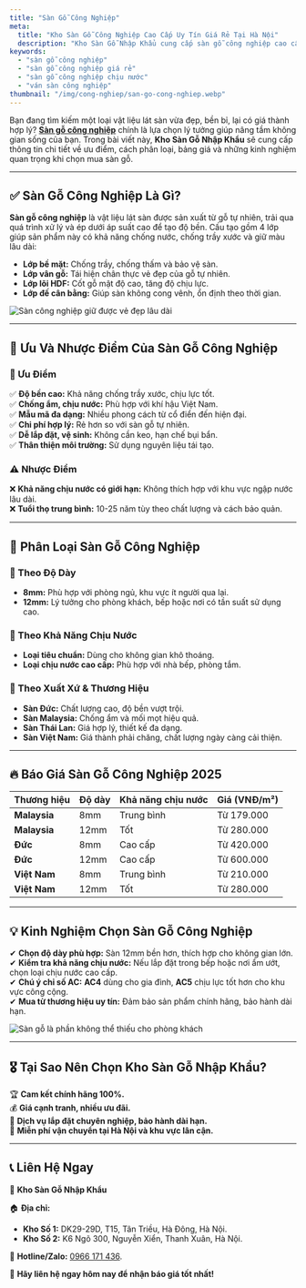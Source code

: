 ```yaml
---
title: "Sàn Gỗ Công Nghiệp"
meta:
  title: "Kho Sàn Gỗ Công Nghiệp Cao Cấp Uy Tín Giá Rẻ Tại Hà Nội"
  description: "Kho Sàn Gỗ Nhập Khẩu cung cấp sàn gỗ công nghiệp cao cấp, chính hãng, giá rẻ tại Hà Nội. Tìm hiểu ưu nhược điểm, phân loại, báo giá và kinh nghiệm chọn sàn gỗ phù hợp."
keywords:
  - "sàn gỗ công nghiệp"
  - "sàn gỗ công nghiệp giá rẻ"
  - "sàn gỗ công nghiệp chịu nước"
  - "ván sàn công nghiệp"
thumbnail: "/img/cong-nghiep/san-go-cong-nghiep.webp"
---
```


Bạn đang tìm kiếm một loại vật liệu lát sàn vừa đẹp, bền bỉ, lại có giá thành hợp lý? [**Sàn gỗ công nghiệp**](/san-go-cong-nghiep/) chính là lựa chọn lý tưởng giúp nâng tầm không gian sống của bạn. Trong bài viết này, **Kho Sàn Gỗ Nhập Khẩu** sẽ cung cấp thông tin chi tiết về ưu điểm, cách phân loại, bảng giá và những kinh nghiệm quan trọng khi chọn mua sàn gỗ.

---

## ✅ Sàn Gỗ Công Nghiệp Là Gì?

**Sàn gỗ công nghiệp** là vật liệu lát sàn được sản xuất từ gỗ tự nhiên, trải qua quá trình xử lý và ép dưới áp suất cao để tạo độ bền. Cấu tạo gồm 4 lớp giúp sản phẩm này có khả năng chống nước, chống trầy xước và giữ màu lâu dài:

- **Lớp bề mặt:** Chống trầy, chống thấm và bảo vệ sàn.
- **Lớp vân gỗ:** Tái hiện chân thực vẻ đẹp của gỗ tự nhiên.
- **Lớp lõi HDF:** Cốt gỗ mật độ cao, tăng độ chịu lực.
- **Lớp đế cân bằng:** Giúp sàn không cong vênh, ổn định theo thời gian.

![Sàn công nghiệp giữ được vẻ đẹp lâu dài](/img/cong-nghiep/san-cong-nghiep-khong-bi-bac-mau.webp "Sàn công nghiệp giữ được vẻ đẹp lâu dài")

---

## 🎯 Ưu Và Nhược Điểm Của Sàn Gỗ Công Nghiệp

### 🌟 Ưu Điểm

✅ **Độ bền cao:** Khả năng chống trầy xước, chịu lực tốt.  
✅ **Chống ẩm, chịu nước:** Phù hợp với khí hậu Việt Nam.  
✅ **Mẫu mã đa dạng:** Nhiều phong cách từ cổ điển đến hiện đại.  
✅ **Chi phí hợp lý:** Rẻ hơn so với sàn gỗ tự nhiên.  
✅ **Dễ lắp đặt, vệ sinh:** Không cần keo, hạn chế bụi bẩn.  
✅ **Thân thiện môi trường:** Sử dụng nguyên liệu tái tạo.  

### ⚠️ Nhược Điểm

❌ **Khả năng chịu nước có giới hạn:** Không thích hợp với khu vực ngập nước lâu dài.  
❌ **Tuổi thọ trung bình:** 10-25 năm tùy theo chất lượng và cách bảo quản.  

---

## 📌 Phân Loại Sàn Gỗ Công Nghiệp

### 🔹 Theo Độ Dày

- **8mm:** Phù hợp với phòng ngủ, khu vực ít người qua lại.  
- **12mm:** Lý tưởng cho phòng khách, bếp hoặc nơi có tần suất sử dụng cao.  

### 🔹 Theo Khả Năng Chịu Nước

- **Loại tiêu chuẩn:** Dùng cho không gian khô thoáng.  
- **Loại chịu nước cao cấp:** Phù hợp với nhà bếp, phòng tắm.  

### 🔹 Theo Xuất Xứ & Thương Hiệu

- **Sàn Đức:** Chất lượng cao, độ bền vượt trội.  
- **Sàn Malaysia:** Chống ẩm và mối mọt hiệu quả.  
- **Sàn Thái Lan:** Giá hợp lý, thiết kế đa dạng.  
- **Sàn Việt Nam:** Giá thành phải chăng, chất lượng ngày càng cải thiện.  

---

## 🔥 Báo Giá Sàn Gỗ Công Nghiệp 2025

| Thương hiệu   | Độ dày | Khả năng chịu nước | Giá (VNĐ/m²) |
|--------------|--------|--------------------|--------------|
| **Malaysia** | 8mm    | Trung bình         | Từ 179.000   |
| **Malaysia** | 12mm   | Tốt                | Từ 280.000   |
| **Đức**      | 8mm    | Cao cấp            | Từ 420.000   |
| **Đức**      | 12mm   | Cao cấp            | Từ 600.000   |
| **Việt Nam** | 8mm    | Trung bình         | Từ 210.000   |
| **Việt Nam** | 12mm   | Tốt                | Từ 280.000   |

---

## 💡 Kinh Nghiệm Chọn Sàn Gỗ Công Nghiệp

✔ **Chọn độ dày phù hợp:** Sàn 12mm bền hơn, thích hợp cho không gian lớn.  
✔ **Kiểm tra khả năng chịu nước:** Nếu lắp đặt trong bếp hoặc nơi ẩm ướt, chọn loại chịu nước cao cấp.  
✔ **Chú ý chỉ số AC:** **AC4** dùng cho gia đình, **AC5** chịu lực tốt hơn cho khu vực công cộng.  
✔ **Mua từ thương hiệu uy tín:** Đảm bảo sản phẩm chính hãng, bảo hành dài hạn.  

![Sàn gỗ là phần không thể thiếu cho phòng khách](/img/cong-nghiep/san-go-lat-phong-khach-dep.webp "Sàn gỗ là phần không thể thiếu cho phòng khách")

---

## 🎖 Tại Sao Nên Chọn **Kho Sàn Gỗ Nhập Khẩu**?

🏆 **Cam kết chính hãng 100%.**  
💰 **Giá cạnh tranh, nhiều ưu đãi.**  
🔧 **Dịch vụ lắp đặt chuyên nghiệp, bảo hành dài hạn.**  
🚛 **Miễn phí vận chuyển tại Hà Nội và khu vực lân cận.**  

---

## 📞 Liên Hệ Ngay

📍 **Kho Sàn Gỗ Nhập Khẩu**  

🏠 **Địa chỉ:**  
- **Kho Số 1:** DK29-29D, T15, Tân Triều, Hà Đông, Hà Nội.  
- **Kho Số 2:** K6 Ngõ 300, Nguyễn Xiển, Thanh Xuân, Hà Nội.  

📲 **Hotline/Zalo:** [0966 171 436](tel:0966171436).  

🚀 **Hãy liên hệ ngay hôm nay để nhận báo giá tốt nhất!**  
